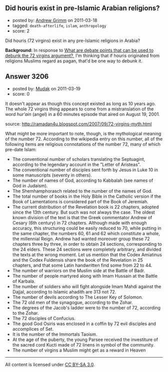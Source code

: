 ## Did houris exist in pre-Islamic Arabian religions?

- posted by: [Andrew Grimm](https://stackexchange.com/users/-1/270-andrew-grimm) on 2011-03-18
- tagged: `death-afterlife`, `islam`, `anthropology`
- score: 2

Did houris (72 virgins) exist in any pre-Islamic religions in Arabia?

**Background:** In response to [What are debate points that can be used to debunk the 72 virgins argument?](http://atheism.stackexchange.com/questions/2682/what-are-debate-points-that-can-be-used-to-debunk-the-72-virgins-argument), I'm thinking that if houris originated from religions Muslims regard as pagan, that'd be one way to debunk it.


## Answer 3206

- posted by: [Mudak](https://stackexchange.com/users/-1/205-mudak) on 2011-03-19
- score: 0

It doesn't appear as though this concept existed as long as 10 years ago.  The whole 72 virgins thing appears to come from a mistranslation of the word *hur'ain* (angel) in a 60 minutes episode that aired on August 19, 2001.

source:  http://ramadan4u.blogspot.com/2007/09/72-virgins-myth.html

What might be more important to note, though, is the mythological meaning of the number 72.  According to the wikipedia entry on this number, all of the following items are religious connotations of the number 72, many of which pre-date Islam:

- The conventional number of scholars translating the Septuagint, according to the legendary account in the "Letter of Aristeas".
- The conventional number of disciples sent forth by Jesus in Luke 10 in some manuscripts (seventy in others).
- The number of names of God, according to Kabbalah (see names of God in Judaism).
- The Shemhamphorasch related to the number of the names of God.
- The total number of books in the Holy Bible in the Catholic version if the Book of Lamentations is considered part of the Book of Jeremiah.
- The current distribution of the Revelation book is 22 chapters, adopted since the 13th century. But such was not always the case. The oldest known division of the text is that the Greek commentator Andrew of Cesary (6th century) in 72 chapters. Although made with enough accuracy, this structuring could be easily reduced to 70, while putting in the same chapter, the numbers 60, 61 and 62 which constitute a whole, the millennial Reign. Andrew had wanted moreover group these 72 chapters three by three, in order to obtain 24 sections, corresponding to the 24 elders. These 24 sections were completely arbitrary, and divided the texts at the wrong moment. Let us mention that the Codex Amiatinus and the Codex Fuldensis share the book of the Revelation in 25 chapters, and that some Latin handwritten find some from 22 to 44.
- The number of warriors on the Muslim side at the Battle of Badr.
- The number of people martyred along with Imam Hussain at the Battle of Karbala.
- The number of soldiers who will fight alongside Imam Mahdi against the Dajjal, according to Islamic ahadith are 313 not 72.
- The number of devils according to The Lesser Key of Solomon.
- The 72 old men of the synagogue, according to the Zohar.
- The degrees of the Jacob's ladder were to the number of 72, according to the Zohar.
- The 72 disciples of Confucius.
- The good God Osiris was enclosed in a coffin by 72 evil disciples and accomplices of Set.
- It is the number of the Immortals Taoism.
- At the age of the puberty, the young Parsee received the investiture of the sacred cord Kucti made of 72 linens in symbol of the community.
- The number of virgins a Muslim might get as a reward in Heaven



---

All content is licensed under [CC BY-SA 3.0](https://creativecommons.org/licenses/by-sa/3.0/).
